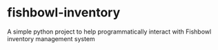 # fishbowl-inventory
A simple python project to help programmatically interact with Fishbowl inventory management system 
